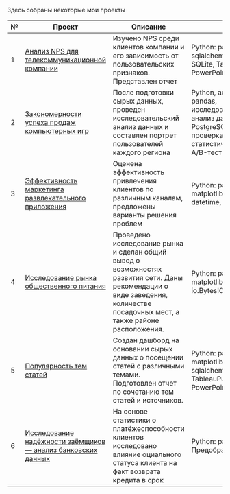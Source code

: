 Здесь собраны некоторые мои проекты

| № | Проект | Описание | Стек |
| --- | --- | --- | --- |
| 1 | [Анализ NPS для телекоммуникационной компании](https://github.com/Sofya-Z/Sofya-Z/tree/main/My-DA-portfolio/NPS-for-telecom)| Изучено NPS среди клиентов компании и его зависимость от пользовательских признаков. Представлен отчет | Python: pandas, sqlalchemy.create_engine, SQLite, Tableau, PowerPoint  |
| 2 | [Закономерности успеха продаж компьютерных игр](https://github.com/Sofya-Z/Sofya-Z/tree/main/My-DA-portfolio/game-success-parameters) | После подготовки сырых данных, проведен исследовательский анализ данных и составлен портрет пользователей каждого региона | Python, алгоритмы, pandas, исследовательский анализ данных, SQL, PostgreSQL, статистика, проверка статистических гипотез, A/B-тест |
| 3 | [Эффективность маркетинга развлекательного приложения](https://github.com/Sofya-Z/Sofya-Z/tree/main/My-DA-portfolio/marketing_for_ProcrastinatePro) | Оценена эффективность привлечения клиентов по различным каналам, предложены варианты решения проблем | Python: pandas, matplotlib.pyplot, datetime, numpy |
| 4 | [Исследование рынка общественного питания](https://github.com/Sofya-Z/Sofya-Z/tree/main/My-DA-portfolio/Moscow-catering-market) | Проведено исследование рынка и сделан общий вывод о возможностях развития сети. Даны рекомендации о виде заведения, количестве посадочных мест, а также районе расположения. | Python: pandas, matplotlib.pyplot, seaborn, io.BytesIO, requests |
| 5 | [Популярность тем статей](https://github.com/Sofya-Z/Sofya-Z/tree/main/My-DA-portfolio/Frequency-of-article-topics) | Создан дашборд на основании сырых данных о посещении статей с различными темами. Подготовлен отчет по сочетанию тем статей и источников. | Python: pandas, matplotlib.pyplot, sqlalchemy, TableauPublic, PowerPoint |
| 6 | [Исследование надёжности заёмщиков — анализ банковских данных](https://github.com/Sofya-Z/Sofya-Z/tree/main/My-DA-portfolio/Bank-data-reliability) | На основе статистики о платёжеспособности клиентов исследовано влияние  оциального статуса клиента на факт возврата кредита в срок | Python: pandas. Предобработка данных |
